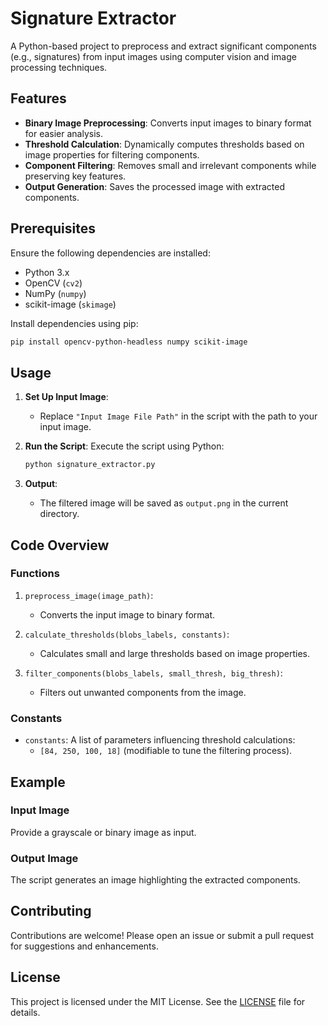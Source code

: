 
# Signature Extractor

A Python-based project to preprocess and extract significant components (e.g., signatures) from input images using computer vision and image processing techniques.

## Features

- **Binary Image Preprocessing**: Converts input images to binary format for easier analysis.
- **Threshold Calculation**: Dynamically computes thresholds based on image properties for filtering components.
- **Component Filtering**: Removes small and irrelevant components while preserving key features.
- **Output Generation**: Saves the processed image with extracted components.

## Prerequisites

Ensure the following dependencies are installed:

- Python 3.x
- OpenCV (`cv2`)
- NumPy (`numpy`)
- scikit-image (`skimage`)

Install dependencies using pip:

```bash
pip install opencv-python-headless numpy scikit-image
```

## Usage

1. **Set Up Input Image**:
   - Replace `"Input Image File Path"` in the script with the path to your input image.

2. **Run the Script**:
   Execute the script using Python:

   ```bash
   python signature_extractor.py
   ```

3. **Output**:
   - The filtered image will be saved as `output.png` in the current directory.

## Code Overview

### Functions

1. `preprocess_image(image_path)`: 
   - Converts the input image to binary format.

2. `calculate_thresholds(blobs_labels, constants)`:
   - Calculates small and large thresholds based on image properties.

3. `filter_components(blobs_labels, small_thresh, big_thresh)`:
   - Filters out unwanted components from the image.

### Constants

- `constants`: A list of parameters influencing threshold calculations:
  - `[84, 250, 100, 18]` (modifiable to tune the filtering process).

## Example

### Input Image
Provide a grayscale or binary image as input.

### Output Image
The script generates an image highlighting the extracted components.

## Contributing

Contributions are welcome! Please open an issue or submit a pull request for suggestions and enhancements.

## License

This project is licensed under the MIT License. See the [LICENSE](LICENSE) file for details.
